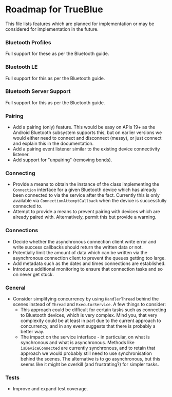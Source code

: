 # Roadmap for TrueBlue

This file lists features which are planned for implementation or may be considered for implementation in the future.

### Bluetooth Profiles

Full support for these as per the Bluetooth guide. 

### Bluetooth LE

Full support for this as per the Bluetooth guide. 

### Bluetooth Server Support

Full support for this as per the Bluetooth guide. 

### Pairing

* Add a pairing (only) feature. This would be easy on APIs 19+ as the Android Bluetooth subsystem supports this, but on earlier versions we would either need to connect and disconnect (messy), or just connect and explain this in the documentation.
* Add a pairing event listener similar to the existing device connectivity listener.
* Add support for "unpairing" (removing bonds).

### Connecting

* Provide a means to obtain the instance of the class implementing the `Connection` interface for a given Bluetooth device which has already been connected to via the service after the fact. Currently this is only available via `ConnectionAttemptCallback` when the device is successfully connected to.
* Attempt to provide a means to prevent pairing with devices which are already paired with. Alternatively, permit this but provide a warning.

### Connections

* Decide whether the asynchronous connection client write error and write success callbacks should return the written data or not.
* Potentially limit the amount of data which can be written via the asynchronous connection client to prevent the queues getting too large.
* Add metadata such as the dates and times connections are established.
* Introduce additional monitoring to ensure that connection tasks and so on never get stuck.

### General

* Consider simplifying concurrency by using `HandlerThread` behind the scenes instead of `Thread` and `ExecutorService`. A few things to consider:
  * This approach could be difficult for certain tasks such as connecting to Bluetooth devices, which is very complex. Mind you, that very complexity could be at least in part due to the current approach to concurrency, and in any event suggests that there is probably a better way.
  * The impact on the service interface - in particular, on what is synchronous and what is asynchronous. Methods like `isDeviceConnected` are currently synchronous, and to retain that approach we would probably still need to use synchronisation behind the scenes. The alternative is to go asynchronous, but this seems like it might be overkill (and frustrating?) for simpler tasks.

### Tests

* Improve and expand test coverage.
